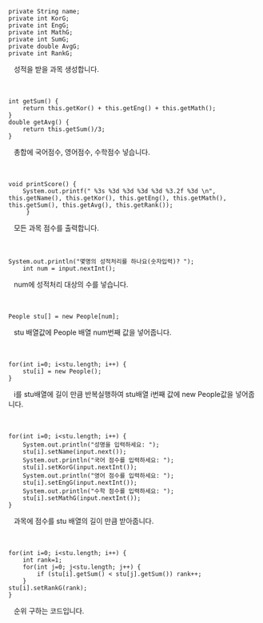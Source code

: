 ```eclipse
private String name;
private int KorG;
private int EngG;
private int MathG;
private int SumG;
private double AvgG;
private int RankG;
```

&ensp; 성적을 받을 과목 생성합니다.
<br><br><br>

```eclipse
int getSum() {
	return this.getKor() + this.getEng() + this.getMath();
}
double getAvg() {
	return this.getSum()/3;
}
```

&ensp; 총합에 국어점수, 영어점수, 수학점수 넣습니다.
<br><br><br>

```eclipse
void printScore() {
	System.out.printf(" %3s %3d %3d %3d %3d %3.2f %3d \n", this.getName(), this.getKor(), this.getEng(), this.getMath(), this.getSum(), this.getAvg(), this.getRank());
	 }
```

&ensp; 모든 과목 점수를 출력합니다.
<br><br><br>

```eclipse
System.out.println("몇명의 성적처리를 하나요(숫자입력)? ");
	int num = input.nextInt();
```

&ensp; num에 성적처리 대상의 수를 넣습니다.
<br><br><br>

```eclipse
People stu[] = new People[num];
```

&ensp; stu 배열값에 People 배열 num번째 값을 넣어줍니다.
<br><br><br>

```eclipse
for(int i=0; i<stu.length; i++) {
	stu[i] = new People();
}
```

&ensp; i를 stu배열에 길이 만큼 반복실행하여 stu배열 i번째 값에 new People값을 넣어줍니다.
<br><br><br>

```eclipse
for(int i=0; i<stu.length; i++) {
	System.out.println("성명을 입력하세요: ");
	stu[i].setName(input.next());
	System.out.println("국어 점수를 입력하세요: ");
	stu[i].setKorG(input.nextInt());
	System.out.println("영어 점수를 입력하세요: ");
	stu[i].setEngG(input.nextInt());
	System.out.println("수학 점수를 입력하세요: ");
	stu[i].setMathG(input.nextInt());
}
```

&ensp; 과목에 점수를 stu 배열의 길이 만큼 받아줍니다.
<br><br><br>

```eclipse
for(int i=0; i<stu.length; i++) {
	int rank=1;
	for(int j=0; j<stu.length; j++) {
		if (stu[i].getSum() < stu[j].getSum()) rank++;
	}
stu[i].setRankG(rank);
}
```

&ensp; 순위 구하는 코드입니다.
<br><br><br>
